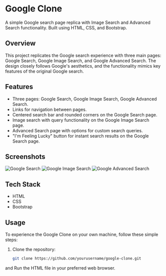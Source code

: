 # Google Clone

A simple Google search page replica with Image Search and Advanced Search functionality. Built using HTML, CSS, and Bootstrap.

## Overview

This project replicates the Google search experience with three main pages: Google Search, Google Image Search, and Google Advanced Search. The design closely follows Google's aesthetics, and the functionality mimics key features of the original Google search.

## Features

- Three pages: Google Search, Google Image Search, Google Advanced Search.
- Links for navigation between pages.
- Centered search bar and rounded corners on the Google Search page.
- Image search with query functionality on the Google Image Search page.
- Advanced Search page with options for custom search queries.
- "I'm Feeling Lucky" button for instant search results on the Google Search page.

## Screenshots

![Google Search](images/google-search.png)
![Google Image Search](images/google-image-search.png)
![Google Advanced Search](images/google-advanced-search.png)

## Tech Stack

- HTML
- CSS
- Bootstrap

## Usage

To experience the Google Clone on your own machine, follow these simple steps:

1. Clone the repository:

   ```bash
   git clone https://github.com/yourusername/google-clone.git
  and Run the HTML file in your preferred web browser.
